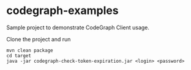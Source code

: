 # codegraph-examples

Sample project to demonstrate CodeGraph Client usage.

Clone the project and run

    mvn clean package
    cd target
    java -jar codegraph-check-token-expiration.jar <login> <password>
    

